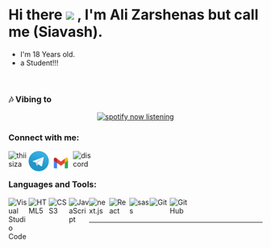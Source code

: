 # Hi there <a href="https://github.com/Siza36/"><img src="https://media.giphy.com/media/hvRJCLFzcasrR4ia7z/giphy.gif" width="25px"></a> , I'm Ali Zarshenas but call me (Siavash).

* I'm 18 Years old.
* a Student!!!
<br>

### 🎶 Vibing to
<p align="center">
  <a href="https://spotify-github-profile.vercel.app/api/view.svg?uid=u2eo46r3d9rz88udm31v6833d&redirect=true" target="_blank"><img src="https://spotify-github-profile.vercel.app/api/view.svg?uid=u2eo46r3d9rz88udm31v6833d&cover_image=true&theme=novatorem&bar_color_cover=false&bar_color=e43df0" alt="spotify now listening" width="350" /></a>
</p>


### Connect with me:

[<img align="left" alt="thiisiza" width="40px" src="https://skillicons.dev/icons?i=instagram&theme=dark" />][instagram]
[<img align="left" alt="Telegram" width="40px" src="https://raw.githubusercontent.com/github/explore/80688e429a7d4ef2fca1e82350fe8e3517d3494d/topics/telegram/telegram.png" />](https://t.me/thiisiza)
[<img align="left" alt="gmail" width="48px" src="https://github.com/timche/gmail-desktop/blob/main/media/icon.svg" />](mailto:ali.zarshenas.2018@gmail.com)
[<img align="left" alt="discord" width="40px" src="https://skillicons.dev/icons?i=discord&theme=dark"/>][discord]

<br>
<br>

### Languages and Tools:

[<img align="left" alt="Visual Studio Code" width="40px" src="https://skillicons.dev/icons?i=vscode&theme=dark" />][githubURL]
[<img align="left" alt="HTML5" width="40px" src="https://skillicons.dev/icons?i=html&theme=dark" />][githubURL]
[<img align="left" alt="CSS3" width="40px" src="https://skillicons.dev/icons?i=css&theme=dark" />][githubURL]
[<img align="left" alt="JavaScript" width="40px" src="https://skillicons.dev/icons?i=javascript&theme=dark" />][githubURL]
[<img align="left" alt="next.js" width="40px" src="https://skillicons.dev/icons?i=nextjs&theme=dark" />][githubURL]
[<img align="left" alt="React" width="40px" src="https://skillicons.dev/icons?i=react&theme=dark" />][githubURL]
[<img align="left" alt="sass" width="40px" src="https://skillicons.dev/icons?i=sass&theme=dark" />][githubURL]
[<img align="left" alt="Git" width="40px" src="https://skillicons.dev/icons?i=git&theme=dark" />][githubURL]
[<img align="left" alt="GitHub" width="40px" src="https://skillicons.dev/icons?i=github&theme=dark" />][githubURL]

<br>
<br>

---




[instagram]: https://www.instagram.com/thiisiza/
[discord]: https://discord.com/users/siza#6397/
[githubURL]: https://github.com/Siza36/
[gmail]: mailto:ali.zarshenas.2018@gmail.com
